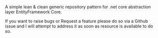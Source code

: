 A simple lean & clean generic repository pattern for .net core abstraction layer EntityFramework Core.

If you want to raise bugs or Request a feature please do so via a Github issue and I will attempt to address it as soon as resource is available to do so.
